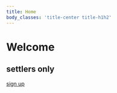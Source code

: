 ```yaml
---
title: Home
body_classes: 'title-center title-h1h2'
---
```


# Welcome
## settlers only

[sign up](/user_register)